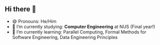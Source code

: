 ## Hi there 👋

- 😄 Pronouns:  He/Him
- 🔭 I’m currently studying: **Computer Engineering** at NUS (Final year!)
- 🌱 I’m currently learning: Parallel Computing, Formal Methods for Software Engineering, Data Engineering Principles

<!--
**jerichochua/jerichochua** is a ✨ _special_ ✨ repository because its `README.md` (this file) appears on your GitHub profile.

Here are some ideas to get you started:
- 👯 I’m looking to collaborate on ...
- 🤔 I’m looking for help with ...
- 💬 Ask me about ...
- 📫 How to reach me: ...
- ⚡ Fun fact: ...
-->
